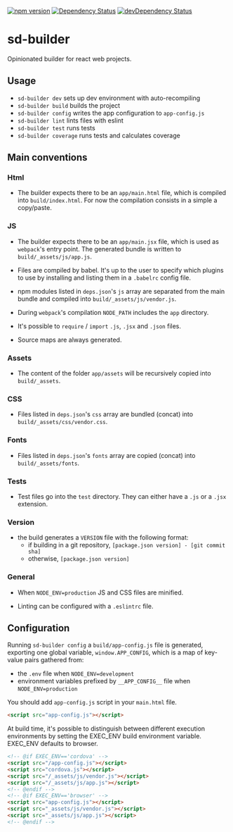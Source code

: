 [![npm version](https://badge.fury.io/js/sd-builder.svg)](https://badge.fury.io/js/sd-builder)
[![Dependency Status](https://david-dm.org/staticdeploy/sd-builder.svg)](https://david-dm.org/staticdeploy/sd-builder)
[![devDependency Status](https://david-dm.org/staticdeploy/sd-builder/dev-status.svg)](https://david-dm.org/staticdeploy/sd-builder#info=devDependencies)

# sd-builder

Opinionated builder for react web projects.

## Usage

* `sd-builder dev` sets up dev environment with auto-recompiling
* `sd-builder build` builds the project
* `sd-builder config` writes the app configuration to `app-config.js`
* `sd-builder lint` lints files with eslint
* `sd-builder test` runs tests
* `sd-builder coverage` runs tests and calculates coverage

## Main conventions

### Html

* The builder expects there to be an `app/main.html` file, which is compiled
  into `build/index.html`. For now the compilation consists in a simple a
  copy/paste.

### JS

* The builder expects there to be an `app/main.jsx` file, which is used as
  `webpack`'s entry point. The generated bundle is written to
  `build/_assets/js/app.js`.

* Files are compiled by babel. It's up to the user to specify which plugins to
  use by installing and listing them in a `.babelrc` config file.

* npm modules listed in `deps.json`'s `js` array are separated from the main
  bundle and compiled into `build/_assets/js/vendor.js`.

* During `webpack`'s compilation `NODE_PATH` includes the `app` directory.

* It's possible to `require` / `import` `.js`, `.jsx` and `.json` files.

* Source maps are always generated.

### Assets

* The content of the folder `app/assets` will be recursively copied into
  `build/_assets`.

### CSS

* Files listed in `deps.json`'s `css` array are bundled (concat) into
  `build/_assets/css/vendor.css`.

### Fonts

* Files listed in `deps.json`'s `fonts` array are copied (concat) into
  `build/_assets/fonts`.

### Tests

* Test files go into the `test` directory. They can either have a `.js` or a
  `.jsx ` extension.

### Version

* the build generates a `VERSION` file with the following format:
  * if building in a git repository, `[package.json version] - [git commit sha]`
  * otherwise, `[package.json version]`

### General

* When `NODE_ENV=production` JS and CSS files are minified.

* Linting can be configured with a `.eslintrc` file.

## Configuration

Running `sd-builder config` a `build/app-config.js` file is generated, exporting
one global variable, `window.APP_CONFIG`, which is a map of key-value pairs
gathered from:

* the `.env` file when `NODE_ENV=development`
* environment variables prefixed by `__APP_CONFIG__` file when
  `NODE_ENV=production`

You should add `app-config.js` script in your `main.html` file.

```html
<script src="app-config.js"></script>
```

At build time, it's possible to distinguish between different execution environments by setting the EXEC_ENV build environment variable. EXEC_ENV defaults to browser.

```html
<!-- @if EXEC_ENV=='cordova' -->
<script src="/app-config.js"></script>
<script src="cordova.js"></script>
<script src="/_assets/js/vendor.js"></script>
<script src="/_assets/js/app.js"></script>
<!-- @endif -->
<!-- @if EXEC_ENV=='browser' -->
<script src="app-config.js"></script>
<script src="_assets/js/vendor.js"></script>
<script src="_assets/js/app.js"></script>
<!-- @endif -->
```
